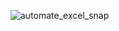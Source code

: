 ![automate_excel_snap](https://github.com/user-attachments/assets/64b66a54-a289-4bc3-9ed2-85d9e5242715)


